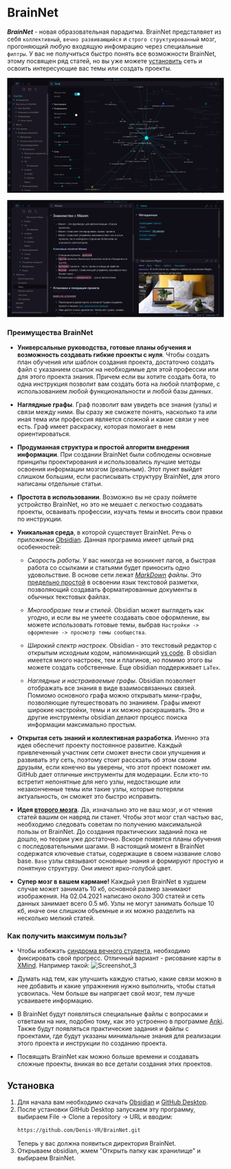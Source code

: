# BrainNet
***BrainNet*** - новая образовательная парадигма<?, которая позволит любому человеку за несколько часов создать сайт с использованием сложных фреймворков и любых баз данных на выбор, позволит вам почуствовать себя в роли профессии, на которую нужно обучаться 5 лет, ...?>. BrainNet предсталвяет из себя `коллективный`, `вечно развивающийся` и `строго структуированный` мозг, прогоняющий любую входящую инфомрацию через специальные `филтры`. У вас не получиться быстро понять все возможности BrainNet, этому посвящен ряд статей, но вы уже можете [установить](#install) сеть и освоить интересующие вас темы или создать проекты.

<?новая образовательная парадигма, основанная на последних исследованиях в области мозга?>

![img](Изображения/example2.png)

![img](Изображения/example1.png)

### Преимущества BrainNet
- **Универсальные руководства, готовые планы обучения и возможность создавать гибкие проекты с нуля**. Чтобы создать план обучения или шаблон создания проекта, достаточно создать файл с указанием ссылок на необходимые для этой профессии или для этого проекта знания. Причем если вы хотите создать бота, то одна инструкция позволит вам создать бота на любой платформе, с использованием любой функциональности и любой базы данных.

- **Наглядные графы**. Граф позволит вам увидеть все знания (узлы) и связи между ними. Вы сразу же сможете понять, насколько та или иная тема или профессия является сложной и какие связи у нее есть. Граф имеет раскраску, которая помогает в нем ориентироваться.

- **Продуманная структура и простой алгоритм внедрения информации**. При создании BrainNet были соблюдены основные принципы проектирования <?добавить ссылку?> и использовались лучшие методы освоения информации мозгом (реальным). Этот пункт выйдет слишком большим, если расписывать структуру BrainNet, для этого написаны отдельные статьи.

- **Простота в использовании**. Возможно вы не сразу поймете устройство BrainNet, но это не мешает с легкостью создавать проекты, осваивать профессии, изучать темы и вносить свои правки по инструкции.

- **Уникальная среда**, в которой существует BrainNet. Речь о приложении [Obsidian](https://www.youtube.com/watch?v=thA3xorIb0U). Данная программа имеет целый ряд особенностей:
	- *Скорость работы*. У вас никогда не возникнет лагов, а быстрая работа со ссылками и статьями будет приносить одно удовольствие. В основе сети лежат *[MarkDown](https://lifehacker.ru/chto-takoe-markdown/) файлы*. Это [предельно простой](https://lifehacker.ru/markdown/) в освоении язык текстовой разметки, позволяющий создавать форматированные документы в обычных текстовых файлах.
	
	- *Многообразие тем и стилей*. Obsidian может выглядеть как угодно, и если вы не умеете создавать свое оформление, вы можете использовать готовые темы, выбрав `Настройки -> оформление -> просмотр темы сообщества`.
	
	- *Широкий спектр настроек*. Obsidian - это текстовый редактор с открытым исходным кодом, напоминающий [vs code](https://code.visualstudio.com). В obsidian имеется много настроек, тем и плагинов, но помимо этого вы можете создать собственные. Еще obsidian поддерживает `LaTex`.
		
	- *Наглядные и настраиваемые графы*. Obsidian позволяет отображать все знания в виде взаимосвязанных связей. Помиомо основного графа можно открывать мини-графы, позволяющие путешествовать по знанияем. Графы имеют широкие настройки, темы и их можно раскрашивать. Это и другие инструменты obsidian делают процесс поиска информации максимально простым.

- **Открытая сеть знаний и коллективная разработка**. Именно эта идея обеспечит проекту постоянное развитие. Каждый привлеченный участник сети сможет внести свои улучшения и развивать эту сеть, поэтому стоит расскзать об этом своим друзьям, если конечно вы уверены, что этот проект поможет им. GitHub дает отличные инструменты для модерации. Если кто-то встретит непонятные для него узлы, недостающие или незаконченные темы или такие узлы, которые потеряли актуальность, он сможет это быстро исправить. 

- **Идея [второго мозга](https://www.youtube.com/watch?v=cgaktoUoDVQ)**. Да, изначально это не ваш мозг, и от чтения статей вашим он навряд ли станет. Чтобы этот мозг стал частью вас, необходимо следовать советам по получению максимальной пользы от BrainNet. До создания практических заданий пока не дошло, но теории уже достаточно. Вскоре появятся планы обучения с последовательными шагами. В настоящий момент в BrainNet содержатся ключевые статьи, содержащие в своем название слово base. `Base` узлы связывают основные знания и формируют простую и понятную структуру. Они имеют ярко-голубой цвет. 

- **Супер мозг в вашем кармане!** Каждый узел BrainNet в худшем случае может занимать 10 кб, основной размер занимают изображения. На 02.04.2021 написано около 300 статей и сеть данных занимает всего 0.5 мб. Узлы не могут занимать больше 10 кб, иначе они слишком объемные и их можно разделить на несколько мелкий статей.

### Как получить максимум пользы?
- Чтобы избежать [синдрома вечного студента](https://disshelp.ru/blog/sindrom-vechnogo-studenta-chto-eto-i-zachem-tak-mnogo-uchitsya/), необходимо фиксировать свой прогресс. Отличный вариант - рисование карты в [XMind](https://www.xmind.net). Например такой:
![Screenshot_3](https://user-images.githubusercontent.com/59935050/113062463-76539380-91bc-11eb-8891-9004083ac52c.png)

- Думать над тем, как улучшить каждую статью, какие связи можно в нее добавить и какие упражнения нужно выполнить, чтобы статья усвоилась. Чем больше вы напрягает свой мозг, тем лучше усваиваете информацию.

- В BrainNet будут появляться специальные файлы с вопросами и ответами на них, подобно тому, как это устроенно в программе [Anki](https://apps.ankiweb.net). Также будут появляться практические задания и файлы с проектами, где будут указаны минимальные знания для реализации этого проекта и инструкции по созданию проекта.

- Посвящать BrainNet как можно больше времени и создавать сложные проекты, вникая во все детали создания этих проектов.

## <a name="install"></a> Установка
1. Для начала вам необходимо скачать [Obsidian](https://obsidian.md/download) и [GitHub Desktop](https://desktop.github.com).
2. После установки GitHub Desktop запускаем эту программу, выбираем File -> Clone a repository -> URL и вводим:
	```bash
	https://github.com/Denis-VR/BrainNet.git
	```
	Теперь у вас должна появиться директория BrainNet.
3. Открываем obsidian, жмем "Открыть папку как хранилище" и выбираем BrainNet.


<?## Как внести свой вклад
## Как внести свой вклад?
Во-первых необходимо внимательно изучить правила для внесения изменнеий в сеть.
### Какие правила нужно соблюдать, чтобы внести изменения?
?>
